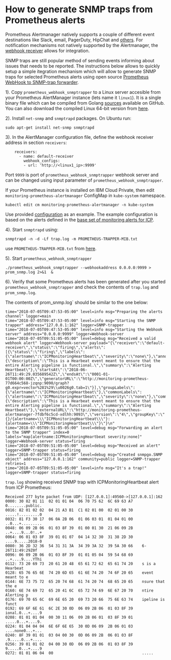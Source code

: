 # How to generate SNMP traps from Prometheus alerts

Prometheus Alertmanager natively supports a couple of different event destinations like Slack, email, PagerDuty, HipChat and [others](https://prometheus.io/docs/alerting/configuration/). For notification mechanisms not natively supported by the Alertmanager, the [webhook receiver](https://prometheus.io/docs/alerting/configuration/#webhook_config) allows for integration.

SNMP traps are still popular method of sending events informing about issues that needs to be reported.
The instructions below allows to quickly setup a simple itegration mechanism which will allow to generate SNMP traps for selected Prometheus alerts using open source [Prometheus WebHook to SNMP-trap forwarder](https://github.com/chrusty/prometheus_webhook_snmptrapper).

1). Copy `prometheus_webhook_snmptrapper` to a Linux server accesible from your Prometheus AlertManager instance (lets name it `linux1`). It is a single binary file which can be compiled from Golang [sources](https://github.com/chrusty/prometheus_webhook_snmptrapper) available on GitHub. You can also download the compiled Linux 64-bit version from [here](https://ibm.box.com/s/sn45d6n2mviwwi3iusmzpxa8fzd75l2p).

2). Install `net-snmp` and `snmptrapd` packages. On Ubuntu run:

```
sudo apt-get install net-snmp snmptrapd
```
3). In the AlertManager configuration file, define the webhook receiver address in section `receivers`:

```
    receivers:
      - name: default-receiver
        webhook_configs:
        - url: 'http://<linux1_ip>:9999'
```
Port `9999` is port of `prometheus_webhook_snmptrapper` webhook server and can be changed using input parameter of `prometheus_webhook_snmptrapper`. 

If your Prometheus instance is installed on IBM Cloud Private, then edit `monitoring-prometheus-alertmanager` ConfigMap in `kube-system` namespace.

```
kubectl edit cm monitoring-prometheus-alertmanager -n kube-system
```
Use provided [configuration](monitoring-prometheus-alertmanager.yml) as an example.
The example configuration is based on the alerts defined in the [base set of monitoring alerts for ICP](https://github.com/ibm-cloud-architecture/CSMO-ICP/tree/master/prometheus/alerts_prometheus2.x).

4). Start `snmptrapd` using:

```
snmptrapd -n -d -Lf trap.log -m PROMETHEUS-TRAPPER-MIB.txt 

```
use `PROMETHEUS-TRAPPER-MIB.txt` from [here](https://raw.githubusercontent.com/chrusty/prometheus_webhook_snmptrapper/master/PROMETHEUS-TRAPPER-MIB.txt).

5). Start `prometheus_webhook_snmptrapper`

```
./prometheus_webhook_snmptrapper --webhookaddress 0.0.0.0:9999 > prom_snmp.log 2>&1  &
```

6). Verify that some Prometheus alerts has been generated after you started `prometheus_webhook_snmptrapper` and check the contents of `trap.log` and `prom_snmp.log`.

The contents of prom_snmp.log` should be similar to the one below:

```
time="2018-07-05T09:47:53-05:00" level=info msg="Preparing the alerts channel" logger=main
time="2018-07-05T09:47:53-05:00" level=info msg="Starting the SNMP trapper" address="127.0.0.1:162" logger=SNMP-trapper
time="2018-07-05T09:47:53-05:00" level=info msg="Starting the Webhook server" address="0.0.0.0:9999" logger=Webhook-server
time="2018-07-05T09:51:05-05:00" level=debug msg="Received a valid webhook alert" logger=Webhook-server payload="{\"receiver\":\"default-receiver\",\"status\":\"firing\",\"alerts\":[{\"status\":\"firing\",\"labels\":{\"alertname\":\"ICPMonitoringHeartbeat\",\"severity\":\"none\"},\"annotations\":{\"description\":\"This is a Hearbeat event meant to ensure that the entire Alerting pipeline is functional.\",\"summary\":\"Alerting Heartbeat\"},\"startsAt\":\"2018-06-26T11:49:29.035689542Z\",\"endsAt\":\"0001-01-01T00:00:00Z\",\"generatorURL\":\"http://monitoring-prometheus-77d664c568-jzqnp:9090/graph?g0.expr=vector%281%29\\u0026g0.tab=1\"}],\"groupLabels\":{\"alertname\":\"ICPMonitoringHeartbeat\"},\"commonLabels\":{\"alertname\":\"ICPMonitoringHeartbeat\",\"severity\":\"none\"},\"commonAnnotations\":{\"description\":\"This is a Hearbeat event meant to ensure that the entire Alerting pipeline is functional.\",\"summary\":\"Alerting Heartbeat\"},\"externalURL\":\"http://monitoring-prometheus-alertmanager-7fdbf6c5cd-xdlhh:9093\",\"version\":\"4\",\"groupKey\":\"{}/{alertname=\\\"ICPMonitoringHeartbeat\\\"}:{alertname=\\\"ICPMonitoringHeartbeat\\\"}\"}\n"
time="2018-07-05T09:51:05-05:00" level=debug msg="Forwarding an alert to the SNMP trapper" index=0 labels="map[alertname:ICPMonitoringHeartbeat severity:none]" logger=Webhook-server status=firing
time="2018-07-05T09:51:05-05:00" level=debug msg="Received an alert" logger=SNMP-trapper status=firing
time="2018-07-05T09:51:05-05:00" level=debug msg="Created snmpgo.SNMP object" address="127.0.0.1:162" community=public logger=SNMP-trapper retries=1
time="2018-07-05T09:51:05-05:00" level=info msg="It's a trap!" logger=SNMP-trapper status=firing
```
`trap.log` showing received SNMP trap with ICPMonitoringHeartbeat alert from ICP Prometheus:

```
Received 277 byte packet from UDP: [127.0.0.1]:49560->[127.0.0.1]:162
0000: 30 82 01 11  02 01 01 04  06 70 75 62  6C 69 63 A7    0........public.
0016: 82 01 02 02  04 21 A3 B1  C1 02 01 00  02 01 00 30    .....!.........0
0032: 81 F3 30 17  06 0A 2B 06  01 06 03 01  01 04 01 00    ..0...+.........
0048: 06 09 2B 06  01 03 8F 39  01 00 01 30  21 06 09 2B    ..+....9...0!..+
0064: 06 01 03 8F  39 01 01 07  04 14 32 30  31 38 2D 30    ....9.....2018-0
0080: 36 2D 32 36  54 31 31 3A  34 39 3A 32  39 5A 30 66    6-26T11:49:29Z0f
0096: 06 09 2B 06  01 03 8F 39  01 01 05 04  59 54 68 69    ..+....9....YThi
0112: 73 20 69 73  20 61 20 48  65 61 72 62  65 61 74 20    s is a Hearbeat 
0128: 65 76 65 6E  74 20 6D 65  61 6E 74 20  74 6F 20 65    event meant to e
0144: 6E 73 75 72  65 20 74 68  61 74 20 74  68 65 20 65    nsure that the e
0160: 6E 74 69 72  65 20 41 6C  65 72 74 69  6E 67 20 70    ntire Alerting p
0176: 69 70 65 6C  69 6E 65 20  69 73 20 66  75 6E 63 74    ipeline is funct
0192: 69 6F 6E 61  6C 2E 30 0D  06 09 2B 06  01 03 8F 39    ional.0...+....9
0208: 01 01 01 04  00 30 11 06  09 2B 06 01  03 8F 39 01    .....0...+....9.
0224: 01 04 04 04  6E 6F 6E 65  30 0D 06 09  2B 06 01 03    ....none0...+...
0240: 8F 39 01 01  03 04 00 30  0D 06 09 2B  06 01 03 8F    .9.....0...+....
0256: 39 01 01 02  04 00 30 0D  06 09 2B 06  01 03 8F 39    9.....0...+....9
0272: 01 01 06 04  00                                       .....
```
